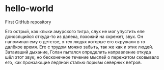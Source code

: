 # hello-world
First GitHub repository 

Его острый, как клыки амурского тигра, слух не мог упустить еле доносящийся откуда-то из далека, похожий на 
скрежет, звук. Он напоминал ему о детстве, о тех людях которые его окружали в то далёкое время. Его с трудом
можно забыть, так же как и этих людей. Затаивший дыхание, Голан пытался определить направление откуда шёл 
этот звук, но бесконечное течение мыслей о пережитом сковывало его, как пронзающие ледяной сталью порывы 
северных ветров.
